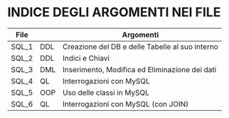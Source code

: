# INDICE DEGLI ARGOMENTI NEI FILE

|File||Argomenti|
|----|----|-----|
|SQL_1|DDL|Creazione del DB e delle Tabelle al suo interno|
|SQL_2|DDL|Indici e Chiavi|
|SQL_3|DML|Inserimento, Modifica ed Eliminazione dei dati|
|SQL_4|QL|Interrogazioni con MySQL|
|SQL_5|OOP|Uso delle classi in MySQL|
|SQL_6|QL|Interrogazioni con MySQL (con JOIN)|


